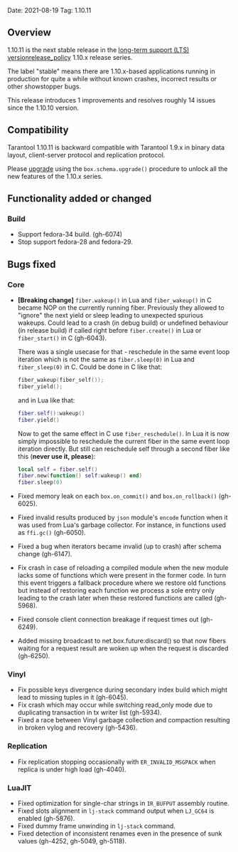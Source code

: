 Date: 2021-08-19
Tag: 1.10.11

## Overview

1.10.11 is the next stable release in the [long-term support (LTS)
version][release_policy][release_policy] 1.10.x release series.

The label "stable" means there are 1.10.x-based applications running in
production for quite a while without known crashes, incorrect results or
other showstopper bugs.

This release introduces 1 improvements and resolves roughly 14
issues since the 1.10.10 version.

[release_policy]: https://www.tarantool.io/en/doc/1.10/dev_guide/release_management/#release-policy
[issues]: https://github.com/tarantool/tarantool/issues

## Compatibility

Tarantool 1.10.11 is backward compatible with Tarantool 1.9.x in binary data
layout, client-server protocol and replication protocol.

Please [upgrade][upgrade] using the `box.schema.upgrade()` procedure to unlock
all the new features of the 1.10.x series.

[upgrade]: https://www.tarantool.io/en/doc/1.10/book/admin/upgrades/

## Functionality added or changed

### Build

* Support fedora-34 build. (gh-6074)
 * Stop support fedora-28 and fedora-29.

## Bugs fixed

### Core


* **[Breaking change]** `fiber.wakeup()` in Lua and `fiber_wakeup()` in C became
  NOP on the currently running fiber. Previously they allowed to "ignore" the
  next yield or sleep leading to unexpected spurious wakeups. Could lead to a
  crash (in debug build) or undefined behaviour (in release build) if called
  right before `fiber.create()` in Lua or `fiber_start()` in C (gh-6043).

  There was a single usecase for that - reschedule in the same event loop
  iteration which is not the same as `fiber.sleep(0)` in Lua and
  `fiber_sleep(0)` in C. Could be done in C like that:
  ```C
  fiber_wakeup(fiber_self());
  fiber_yield();
  ```
  and in Lua like that:
  ```Lua
  fiber.self():wakeup()
  fiber.yield()
  ```
  Now to get the same effect in C use `fiber_reschedule()`. In Lua it is now
  simply impossible to reschedule the current fiber in the same event loop
  iteration directly. But still can reschedule self through a second fiber like
  this (**never use it, please**):
  ```Lua
  local self = fiber.self()
  fiber.new(function() self:wakeup() end)
  fiber.sleep(0)
  ```

* Fixed memory leak on each `box.on_commit()` and `box.on_rollback()` (gh-6025).
* Fixed invalid results produced by `json` module's `encode` function when it
  was used from Lua's garbage collector. For instance, in functions used as
  `ffi.gc()` (gh-6050).
* Fixed a bug when iterators became invalid (up to crash) after schema change (gh-6147).
* Fix crash in case of reloading a compiled module when the
  new module lacks some of functions which were present in the
  former code. In turn this event triggers a fallback procedure
  where we restore old functions but instead of restoring each
  function we process a sole entry only leading to the crash
  later when these restored functions are called (gh-5968).
* Fixed console client connection breakage if request times out (gh-6249).
* Added missing broadcast to net.box.future:discard() so that now fibers
  waiting for a request result are woken up when the request is discarded
  (gh-6250).

### Vinyl

* Fix possible keys divergence during secondary index build which might
  lead to missing tuples in it (gh-6045).
* Fix crash which may occur while switching read_only mode due to duplicating
  transaction in tx writer list (gh-5934).
* Fixed a race between Vinyl garbage collection and compaction resulting in
  broken vylog and recovery (gh-5436).

### Replication

* Fix replication stopping occasionally with `ER_INVALID_MSGPACK` when replica
  is under high load (gh-4040).

### LuaJIT

* Fixed optimization for single-char strings in `IR_BUFPUT` assembly routine.
* Fixed slots alignment in `lj-stack` command output when `LJ_GC64` is enabled
  (gh-5876).
* Fixed dummy frame unwinding in `lj-stack` command.
* Fixed detection of inconsistent renames even in the presence of sunk values
  (gh-4252, gh-5049, gh-5118).
